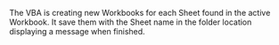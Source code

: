 The VBA is creating new Workbooks for each Sheet found in the active Workbook.
It save them with the Sheet name in the folder location displaying a message when finished.
